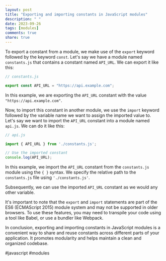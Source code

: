 ```yaml
---
layout: post
title: "Exporting and importing constants in JavaScript modules"
description: " "
date: 2023-09-26
tags: [modules]
comments: true
share: true
---
```


To export a constant from a module, we make use of the `export` keyword followed by the keyword `const`. Let's say we have a module named `constants.js` that contains a constant named `API_URL`. We can export it like this:

```javascript
// constants.js

export const API_URL = "https://api.example.com";
```

In this example, we are exporting the `API_URL` constant with the value `"https://api.example.com"`.

Now, to import this constant in another module, we use the `import` keyword followed by the variable name we want to assign the imported value to. Let's say we want to import the `API_URL` constant into a module named `api.js`. We can do it like this:

```javascript
// api.js

import { API_URL } from './constants.js';

// Use the imported constant
console.log(API_URL);
```

In this example, we import the `API_URL` constant from the `constants.js` module using the `{ }` syntax. We specify the relative path to the `constants.js` file using `'./constants.js'`.

Subsequently, we can use the imported `API_URL` constant as we would any other variable.

It's important to note that the `export` and `import` statements are part of the ES6 (ECMAScript 2015) module system and may not be supported in older browsers. To use these features, you may need to transpile your code using a tool like Babel, or use a bundler like Webpack.

In conclusion, exporting and importing constants in JavaScript modules is a convenient way to share and reuse constants across different parts of your application. It promotes modularity and helps maintain a clean and organized codebase.

#javascript #modules